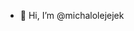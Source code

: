 - 👋 Hi, I’m @michalolejejek
<!---
michalolejejek/michalolejejek is a ✨ special ✨ repository because its `README.md` (this file) appears on your GitHub profile.
You can click the Preview link to take a look at your changes.
--->
